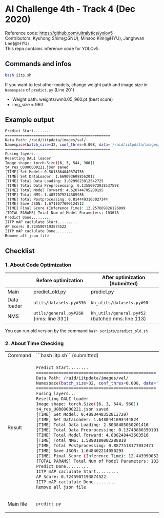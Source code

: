 # AI Challenge 4th - Track 4 (Dec 2020)

Reference code: https://github.com/ultralytics/yolov5  
Contributors: Kyuhong Shim(@SNU), Minsoo Kim(@HYU), Janghwan Lee(@HYU)  
This repo contains inference code for YOLOv5.  

## Commands and infos   

```bash
bash iitp.sh
```

If you want to test other models, change weight path and image size in ```Namespace``` of ```predict.py``` (Line 201).
- Weight path: weights/wm0.05_960.pt (best score)  
- img_size = 960  

## Example output  
```bash
Predict Start........
================================================
Data Path: /raid/iitpdata/images/val/
Namespace(batch_size=32, conf_thres=0.008, data='/raid/iitpdata/images/val/', device='', img_size=960, iou_thres=0.5, max_det=30, num_queue=8, num_threads=8, weights='weights/wm0.05_960.pt')
================================================
Fusing layers... 
Resetting DALI loader
Image shape: torch.Size([6, 3, 544, 960])
t4_res_U0000000221.json saved
[TIME] Set Model: 0.5013864040374756
[TIME] Set DataLoader: 1.6690936088562012
[TIME] Total Data Loading: 3.0299623012542725
[TIME] Total Data Preprocessing: 0.13550972938537598
[TIME] Total Model Forward: 4.620744705200195
[TIME] Total NMS: 1.4857075214385986
[TIME] Total Postprocessing: 0.8144493103027344
[TIME] Save JSON: 1.6711077690124512
[TIME] Final Score (Inference Time): 12.257069826126099
[TOTAL PARAMS] Total Num of Model Parameters: 103678
Predict Done.........
IITP mAP caclulate Start.........
AP Score: 0.7245907193874522
IITP mAP caclulate Done.........
Remove all json file
```

## Checklist

### 1. About Code Optimization

|             | Before optimization                     | After optimization (Submitted)                               |
|-------------|-----------------------------------------|---------------------------------------------------|
| Main        | predict_old.py                          | predict.py                                        |
| Data loader | ```utils/datasets.py#336```                   | ```kh_utils/datasets.py#90```<br>                           |
| NMS         | ```utils/general.py#260```<br>(nms: line 331) | ```kh_utils/general.py#52```<br>(batched nms: line 113) |

You can run old version by the command ```bash scripts/predict_old.sh```  

### 2. About Time Checking  

<table>
<tr>
<td> Command </td> <td> ```bash iitp.sh```(submitted) </td> <td> bash scripts/predict_chk.sh </td>
</tr>
<tr>
<td> Result </td>
<td>

```bash
Predict Start........
================================================
Data Path: /raid/iitpdata/images/val/
Namespace(batch_size=32, conf_thres=0.008, data='/raid/iitpdata/images/val/', device='', img_size=960, iou_thres=0.5, max_det=30, num_queue=8, num_threads=8, weights='weights/wm0.05_960.pt')
================================================
Fusing layers...
Resetting DALI loader
Image shape: torch.Size([6, 3, 544, 960])
t4_res_U0000000221.json saved
[TIME] Set Model: 0.48934483528137207
[TIME] Set DataLoader: 1.6480441093444824
[TIME] Total Data Loading: 2.8038485050201416
[TIME] Total Data Preprocessing: 0.13748860359191895
[TIME] Total Model Forward: 4.888248443603516
[TIME] Total NMS: 1.5890100002288818
[TIME] Total Postprocessing: 0.8877518177032471
[TIME] Save JSON: 1.648402214050293
[TIME] Final Score (Inference Time): 12.44399905204773
[TOTAL PARAMS] Total Num of Model Parameters: 103678
Predict Done.........
IITP mAP caclulate Start.........
AP Score: 0.7245907193874522
IITP mAP caclulate Done.........
Remove all json file
```
</td>
<td>

```bash
Predict Start........
================================================
Data Path: /raid/iitpdata/images/val/
Namespace(batch_size=32, conf_thres=0.008, data='/raid/iitpdata/images/val/', device='', img_size=960, iou_thres=0.5, max_det=30, num_queue=8, num_threads=8, weights='weights/wm0.05_960.pt')
================================================
Fusing layers... 
Resetting DALI loader
t4_res_U0000000221.json saved
[TIME] Set Model: 0.48699355125427246
[TIME] Set DataLoader: 1.6262810230255127
[TIME] Total Data Loading: 3.059208631515503
[TIME] Total Data Preprocessing: 0.14332365989685059
[TIME] Total Model Forward: 4.6812005043029785
[TIME] Total NMS: 1.2890410423278809
[TIME] Total Postprocessing: 0.8272891044616699
[TIME] Save JSON: 1.6297228336334229
[TIME] Final Score (Inference Time): 12.115106344223022
Predict Done.........
IITP mAP caclulate Start.........
AP Score: 0.7245907193874522
IITP mAP caclulate Done.........
Remove all json file
```
</td>
</tr>
<tr>
<td> Main file </td> 
<td> 

```predict.py``` 
</td> 
<td> 

```predict_chk.py``` 
</td> 
</tr>
</table>

